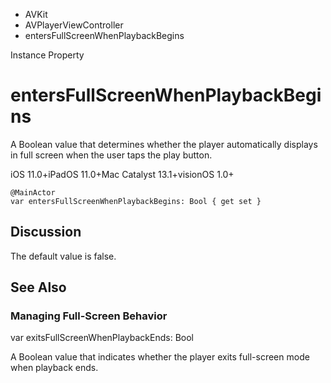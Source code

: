 

- AVKit
- AVPlayerViewController
-  entersFullScreenWhenPlaybackBegins 

Instance Property

# entersFullScreenWhenPlaybackBegins

A Boolean value that determines whether the player automatically displays in full screen when the user taps the play button.

iOS 11.0+iPadOS 11.0+Mac Catalyst 13.1+visionOS 1.0+

``` source
@MainActor
var entersFullScreenWhenPlaybackBegins: Bool { get set }
```

## Discussion

The default value is false.

## See Also

### Managing Full-Screen Behavior

var exitsFullScreenWhenPlaybackEnds: Bool

A Boolean value that indicates whether the player exits full-screen mode when playback ends.

